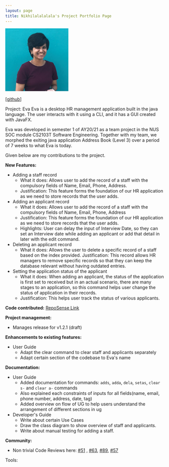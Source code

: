 ```yaml
---
layout: page
title: Nikhilalalalala's Project Portfolio Page
---
```


<img src="../images/nikhilalalalala.png" width="200px">

[[github](http://github.com/Ben-Hanan)]

Project: Eva
Eva is a desktop HR management application built in the java language. The user interacts with it using a CLI, and it has a GUI created with JavaFX.

Eva was developed in semester 1 of AY20/21 as a team project in the NUS SOC module CS2103T Software Engineering. 
Together with my team, we morphed the exiting java application Address Book (Level 3) over a period of 7 weeks to what Eva is today.

Given below are my contributions to the project.

**New Features:**
- Adding a staff record
  - What it does: Allows user to add the record of a staff with the compulsory fields of Name, Email, Phone, Address.
  - Justification: This feature forms the foundation of our HR application as we need to store records that the user 
    adds.
- Adding an applicant record
  - What it does: Allows user to add the record of a staff with the compulsory fields of Name, Email, Phone, Address
  - Justification: This feature forms the foundation of our HR application as we need to store records that the user
    adds.
  - Highlights: User can delay the input of Interview Date, so they can set an Interview date while adding an applicant
    or add that detail in later with the edit command. 
- Deleting an applicant record
  - What it does: Allows the user to delete a specific record of a staff based on the index provided.
    Justification: This record allows HR managers to remove specific records so that they can keep the database relevant
    without having outdated entries. 
- Setting the application status of the applicant
  - What it does: When adding an applicant, the status of the application is first set to received but in an actual
    scenario, there are many stages to an application, so this command helps user change the status of application
    in their records.
  - Justification: This helps user track the status of various applicants. 

**Code contributed:**
[RepoSense Link](https://nus-cs2103-ay2021s1.github.io/tp-dashboard/#search=&sort=groupTitle&sortWithin=title&since=2020-08-14&timeframe=commit&mergegroup=&groupSelect=groupByRepos&breakdown=false&tabOpen=true&tabType=zoom&zA=Nikhilalalalala&zR=AY2021S1-CS2103T-W13-1%2Ftp%5Bmaster%5D&zACS=305.6120031176929&zS=2020-08-14&zFS=&zU=2020-10-30&zMG=false&zFTF=commit&zFGS=groupByRepos&zFR=false)

**Project management:**
- Manages release for v1.2.1 (draft)

**Enhancements to existing features:**
- User Guide
    - Adapt the clear command to clear staff and applicants separately
    - Adapt certain section of the codebase to Eva's name

**Documentation:**
- User Guide
    - Added documentation for commands: `adds`, `adda`, `dela`, `setas`, `clear s-` and `clear a-` commands
    - Also explained each constraints of inputs for all fields(name, email, phone number, address, date, tag) 
    - Added overview on flow of UG to help users understand the arrangement of different sections in ug
- Developer's Guide
    - Write about certain Use Cases
    - Draw the class diagram to show overview of staff and applicants. 
    - Write about manual testing for adding a staff.
    
**Community:**
- Non trivial Code Reviews here: [#51](https://github.com/AY2021S1-CS2103T-W13-1/tp/pull/51) , [#63](https://github.com/AY2021S1-CS2103T-W13-1/tp/pull/63),
[#89](https://github.com/AY2021S1-CS2103T-W13-1/tp/pull/89), [#57](https://github.com/AY2021S1-CS2103T-W13-1/tp/pull/57)

Tools:
